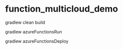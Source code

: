 # function_multicloud_demo

gradlew clean build

gradlew azureFunctionsRun

gradlew azureFunctionsDeploy